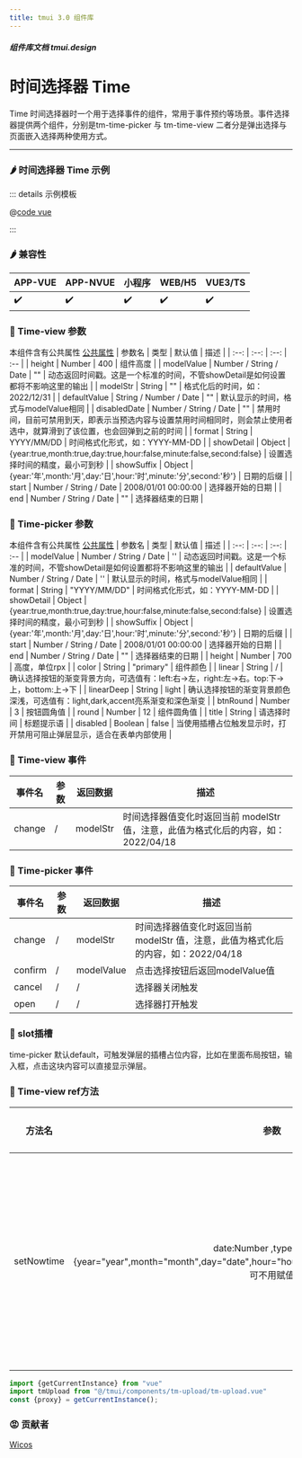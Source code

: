 ```yaml
---
title: tmui 3.0 组件库
---
```


<dirtoc></dirtoc>

##### 组件库文档 tmui.design

# 时间选择器 Time
Time 时间选择器时一个用于选择事件的组件，常用于事件预约等场景。事件选择器提供两个组件，分别是tm-time-picker 与 tm-time-view 二者分是弹出选择与页面嵌入选择两种使用方式。

---

### :hot_pepper: 时间选择器 Time 示例

<webview url="https://tmui.design/h5/#/pages/form/time"></webview>

::: details 示例模板

@[code vue](pages/form/time.nvue)

:::

### :hot_pepper: 兼容性

| APP-VUE | APP-NVUE | 小程序 | WEB/H5 | VUE3/TS |
| --- | --- | --- | --- | --- |
| :heavy_check_mark: | :heavy_check_mark: | :heavy_check_mark: | :heavy_check_mark: | :heavy_check_mark: |

### :seedling: Time-view 参数

本组件含有公共属性 [公共属性](/doc/spec/组件公共样式.md)
| 参数名 | 类型 | 默认值 | 描述 |
| :--: | :--: | :--: | :-- |
| height | Number | 400 | 组件高度 |
| modelValue | Number / String / Date | "" | 动态返回时间戳。这是一个标准的时间，不管showDetail是如何设置都将不影响这里的输出 |
| modelStr | String | "" | 格式化后的时间，如：2022/12/31 |
| defaultValue | String / Number / Date | "" | 默认显示的时间，格式与modelValue相同 |
| disabledDate | Number / String / Date | "" | 禁用时间，目前可禁用到天，即表示当预选内容与设置禁用时间相同时，则会禁止使用者选中，就算滑到了该位置，也会回弹到之前的时间 |
| format | String | YYYY/MM/DD | 时间格式化形式，如：YYYY-MM-DD |
| showDetail | Object | {year:true,month:true,day:true,hour:false,minute:false,second:false} | 设置选择时间的精度，最小可到秒 |
| showSuffix | Object | {year:'年',month:'月',day:'日',hour:'时',minute:'分',second:'秒'} | 日期的后缀 |
| start | Number / String / Date | 2008/01/01 00:00:00 | 选择器开始的日期 |
| end | Number / String / Date | "" | 选择器结束的日期 |

### :seedling: Time-picker 参数
本组件含有公共属性 [公共属性](/doc/spec/组件公共样式.md)
| 参数名 | 类型 | 默认值 | 描述 |
| :--: | :--: | :--: | :-- |
| modelValue | Number / String / Date | '' | 动态返回时间戳。这是一个标准的时间，不管showDetail是如何设置都将不影响这里的输出 |
| defaultValue | Number / String / Date | '' | 默认显示的时间，格式与modelValue相同 |
| format | String | "YYYY/MM/DD" | 时间格式化形式，如：YYYY-MM-DD |
| showDetail | Object | {year:true,month:true,day:true,hour:false,minute:false,second:false} | 设置选择时间的精度，最小可到秒 |
| showSuffix | Object | {year:'年',month:'月',day:'日',hour:'时',minute:'分',second:'秒'} | 日期的后缀 |
| start | Number / String / Date | 2008/01/01 00:00:00 | 选择器开始的日期 |
| end | Number / String / Date | "" | 选择器结束的日期 |
| height | Number | 700 | 高度，单位rpx |
| color | String | "primary" | 组件颜色 |
| linear | String | / | 确认选择按钮的渐变背景方向，可选值有：left:右->左，right:左->右。top:下->上，bottom:上->下 | 
| linearDeep | String | light | 确认选择按钮的渐变背景颜色深浅，可选值有：light,dark,accent亮系渐变和深色渐变 |
| btnRound | Number | 3 | 按钮圆角值 |
| round | Number | 12 | 组件圆角值 |
| title | String | 请选择时间 | 标题提示语 |
| disabled | Boolean | false | 当使用插槽占位触发显示时，打开禁用可阻止弹层显示，适合在表单内部使用 |

### :rose: Time-view 事件

| 事件名 | 参数 | 返回数据 | 描述 |
| --- | --- | --- | --- |
| change | / | modelStr | 时间选择器值变化时返回当前 modelStr 值，注意，此值为格式化后的内容，如：2022/04/18 |

### :rose: Time-picker 事件

| 事件名 | 参数 | 返回数据 | 描述 |
| --- | --- | --- | --- |
| change | / | modelStr | 时间选择器值变化时返回当前 modelStr 值，注意，此值为格式化后的内容，如：2022/04/18 |
| confirm | / | modelValue | 点击选择按钮后返回modelValue值 |
| cancel | / | / | 选择器关闭触发 |
| open | / | / | 选择器打开触发 |

### :corn: slot插槽

time-picker 默认default，可触发弹层的插槽占位内容，比如在里面布局按钮，输入框，点击这块内容可以直接显示弹层。

### :green_salad: Time-view ref方法

| 方法名 | 参数 | 返回值 | 描述 |
| :--: | :--: | :--: | :-- |
| setNowtime | date:Number ,type:默认值为{year="year",month="month",day="date",hour="hour",minute="minute",second="second"}，可不用赋值 | 通过ref修改目标时间选择器的当前值 |

```ts
import {getCurrentInstance} from "vue"
import tmUpload from "@/tmui/components/tm-upload/tm-upload.vue"
const {proxy} = getCurrentInstance();


```

### :rage: 贡献者

[Wicos](http://wicos.me)